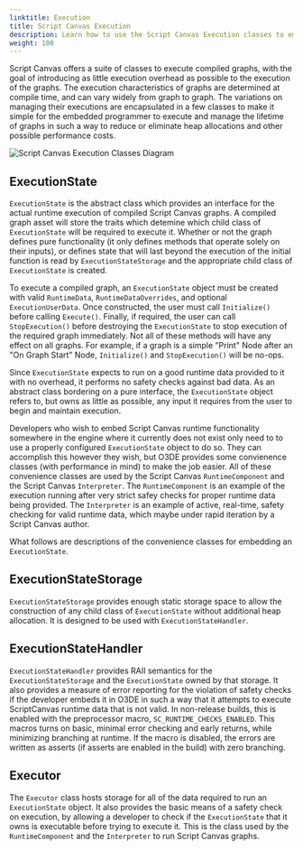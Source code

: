 ```yaml
---
linktitle: Execution
title: Script Canvas Execution
description: Learn how to use the Script Canvas Execution classes to embed Script Canvas functionality in the Open 3D Engine (O3DE).
weight: 100
---
```


Script Canvas offers a suite of classes to execute compiled graphs, with the goal of introducing as little execution overhead as possible to the execution of the graphs. The execution characteristics of graphs are determined at compile time, and can vary widely from graph to graph. The variations on managing their executions are encapsulated in a few classes to make it simple for the embedded programmer to execute and manage the lifetime of graphs in such a way to reduce or eliminate heap allocations and other possible performance costs.


![Script Canvas Execution Classes Diagram](/images/user-guide/scripting/script-canvas/script-canvas-execution-classes-uml.png)

## ExecutionState ##
`ExecutionState` is the abstract class which provides an interface for the actual runtime execution of compiled Script Canvas graphs. A compiled graph asset will store the traits which detemine which child class of `ExecutionState` will be required to execute it. Whether or not the graph defines pure functionality (it only defines methods that operate solely on their inputs), or defines state that will last beyond the execution of the initial function is read by `ExecutionStateStorage` and the appropriate child class of `ExecutionState` is created.

To execute a compiled graph, an `ExecutionState` object must be created with valid `RuntimeData`, `RuntimeDataOverrides`, and optional `ExecutionUserData`. Once constructed, the user must call `Initialize()` before calling `Execute()`. Finally, if required, the user can call `StopExecution()` before destroying the `ExecutionState` to stop execution of the required graph immediately. Not all of these methods will have any effect on all graphs. For example, if a graph is a simple "Print" Node after an "On Graph Start" Node, `Initialize()` and `StopExecution()` will be no-ops.

Since `ExecutionState` expects to run on a good runtime data provided to it with no overhead, it performs no safety checks against bad data. As an abstract class bordering on a pure interface, the `ExecutionState` object refers to, but owns as little as possible, any input it requires from the user to begin and maintain execution.

Developers who wish to embed Script Canvas runtime functionality somewhere in the engine where it currently does not exist only need to to use a properly configured `ExecutionState` object to do so. They can accomplish this however they wish, but O3DE provides some convienence classes (with performance in mind) to make the job easier. All of these convenience classes are used by the Script Canvas `RuntimeComponent` and the Script Canvas `Interpreter`. The `RuntimeComponent` is an example of the execution running after very strict safey checks for proper runtime data being provided. The `Interpreter` is an example of active, real-time, safety checking for valid runtime data, which maybe under rapid iteration by a Script Canvas author. 

What follows are descriptions of the convenience classes for embedding an `ExecutionState`.

## ExecutionStateStorage ##
`ExecutionStateStorage` provides enough static storage space to allow the construction of any child class of `ExecutionState` without additional heap allocation. It is designed to be used with `ExecutionStateHandler`.

## ExecutionStateHandler ##
`ExecutionStateHandler` provides RAII semantics for the `ExecutionStateStorage` and the `ExecutionState` owned by that storage. It also provides a measure of error reporting for the violation of safety checks if the developer embeds it in O3DE in such a way that it attempts to execute ScriptCanvas runtime data that is not valid. In non-release builds, this is enabled with the preprocessor macro, `SC_RUNTIME_CHECKS_ENABLED`. This macros turns on basic, minimal error checking and early returns, while minimizing branching at runtime. If the macro is disabled, the errors are written as asserts (if asserts are enabled in the build) with zero branching.

## Executor ##
The `Executor` class hosts storage for all of the data required to run an `ExecutionState` object. It also provides the basic means of a safety check on execution, by allowing a developer to check if the `ExecutionState` that it owns is executable before trying to execute it. This is the class used by the `RuntimeComponent` and the `Interpreter` to run Script Canvas graphs.